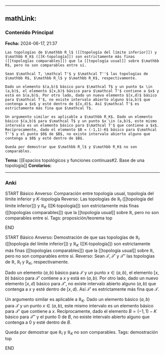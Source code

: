 
---
mathLink:
---
### Contenido Principal

**Fecha:** 2024-06-17, 21:37

```ad-lemma
Las topologías de $\mathbb R_l$ ([[topología del límite inferior]]) y $\mathbb R_K$ ([[K-topología]]) son estrictamente más finas ([[topologías comparables]]) que la [[topología usual]] sobre $\mathbb R$, pero no son comparables entre sí.
```

```ad-proof
Sean $\mathcal T, \mathcal T'$ y $\mathcal T''$ las topologías de $\mathbb R$, $\mathbb R_l$ y $\mathbb R_K$, respectivamente. 

Dado un elemento $(a,b)$ básico para $\mathcal T$ y un punto $x \in (a,b)$, el elemento $[x,b)$ básico para $\mathcal T'$ contiene a $x$ y está en $(a,b)$. Por otro lado, dado un nuevo elemento $[x,d)$ básico para $\mathcal T'$, no existe intervalo abierto alguno $(a,b)$ que contenga a $x$ y esté dentro de $[x,d)$. Así $\mathcal T'$ es estrictamente más fina que $\mathcal T$.

Un argumento similar es aplicable a $\mathbb R_K$. Dado un elemento básico $(a,b)$ para $\mathcal T$ y un punto $x \in (a,b)$, este mismo intervalo es un elemento básico para $\mathcal T'$ que contiene a $x$. Recíprocamente, dado el elemento $B = (-1,1)-K$ básico para $\mathcal T''$ y el punto $0$ de $B$, no existe intervalo abierto alguno que contenga a $0$ y esté dentro de $B$.

Queda por demostrar que $\mathbb R_l$ y $\mathbb R_K$ no son comparables.
```

**Tema:** [[Espacios topológicos y funciones continuas#2. Base de una topología]]
**Corolarios:**

---
### Anki

START
Básico
Anverso: Comparación entre topología usual, topología del límite inferior y $K$-topología
Reverso: Las topologías de $\mathbb R_l$ ([[topología del límite inferior]]) y $\mathbb R_K$ ([[K-topología]]) son estrictamente más finas ([[topologías comparables]]) que la [[topología usual]] sobre $\mathbb R$, pero no son comparables entre sí.
Tags: proposición/teorema top
<!--ID: 1718723531871-->
END

START
Básico
Anverso: Demostración de que sas topologías de $\mathbb R_l$ ([[topología del límite inferior]]) y $\mathbb R_K$ ([[K-topología]]) son estrictamente más finas ([[topologías comparables]]) que la [[topología usual]] sobre $\mathbb R$, pero no son comparables entre sí.
Reverso: Sean $\mathcal T, \mathcal T'$ y $\mathcal T''$ las topologías de $\mathbb R$, $\mathbb R_l$ y $\mathbb R_K$, respectivamente. 

Dado un elemento $(a,b)$ básico para $\mathcal T$ y un punto $x \in (a,b)$, el elemento $[x,b)$ básico para $\mathcal T'$ contiene a $x$ y está en $(a,b)$. Por otro lado, dado un nuevo elemento $[x,d)$ básico para $\mathcal T'$, no existe intervalo abierto alguno $(a,b)$ que contenga a $x$ y esté dentro de $[x,d)$. Así $\mathcal T'$ es estrictamente más fina que $\mathcal T$.

Un argumento similar es aplicable a $\mathbb R_K$. Dado un elemento básico $(a,b)$ para $\mathcal T$ y un punto $x \in (a,b)$, este mismo intervalo es un elemento básico para $\mathcal T'$ que contiene a $x$. Recíprocamente, dado el elemento $B = (-1,1)-K$ básico para $\mathcal T''$ y el punto $0$ de $B$, no existe intervalo abierto alguno que contenga a $0$ y esté dentro de $B$.

Queda por demostrar que $\mathbb R_l$ y $\mathbb R_K$ no son comparables.
Tags: demostración top
<!--ID: 1718723531882-->
END
